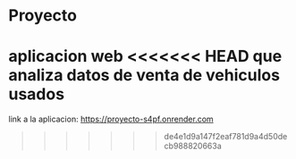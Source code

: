 # Proyecto
aplicacion web
<<<<<<< HEAD
que analiza datos de venta de vehiculos usados
=======

link a la aplicacion: https://proyecto-s4pf.onrender.com
>>>>>>> de4e1d9a147f2eaf781d9a4d50decb988820663a
